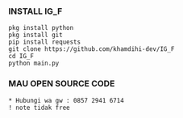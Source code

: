 ### INSTALL IG_F
    pkg install python
    pkg install git
    pip install requests
    git clone https://github.com/khamdihi-dev/IG_F
    cd IG_F
    python main.py
    

### MAU OPEN SOURCE CODE
    * Hubungi wa gw : 0857 2941 6714
    ! note tidak free
